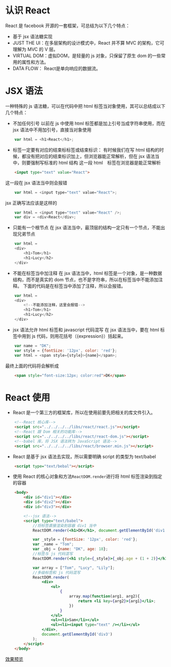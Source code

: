 # 认识 React
React 是 facebook 开源的一套框架，可总结为以下几个特点：
- 基于 jsx 语法糖实现
- JUST THE UI：在多层架构的设计模式中，React 并不算 MVC 的架构，它可理解为 MVC 的 V 层。
- VIRTUAL DOM：虚拟DOM，是轻量的 js 对象，只保留了原生 dom 的一些常用的属性和方法。
- DATA FLOW： React是单向响应的数据流。

# JSX 语法
一种特殊的 js 语法糖，可以在代码中把 html 标签当对象使用，其可以总结成以下几个特点：
- 不加任何引号
以前在 js 中使用 html 标签都是加上引号当成字符串使用，而在 jsx 语法中不用加引号，直接当对象使用
```javascript
    var html = <h1>React</h1>;
```
- 标签一定要有对应的结束标标签或结束标识：
有时候我们在写 html 结构的时候，都没有把对应的结束标识加上，但浏览器能正常解析，但在 jsx 语法当中，则要强制写标准的 html 结构
这一段 html　标签在浏览器是能正常解析
```html
    <input type="text" value="React">
```
这一段在 jsx 语法当中则会报错
```javascript
    var html = <input type="text" value="React">;
```
jsx 正确写法应该是这样的
```javascript
    var html = <input type="text" value="React" />;
    var div = <div>React</div>;
```
- 只能有一个根节点
在 jsx 语法当中，最顶层的结构一定只有一个节点，不能出现兄弟节点
```javascript
    var html = 
    <div>
        <h1>Tom</h1>
        <h1>Lucy</h2>
    </div>
```
- 不能在标签当中加注释
在 jsx 语法当中，html 标签是一个对象，是一种数据结构，而不是真实的 dom 节点，也不是字符串，所以在标签当中不能添加注释。
下面的代码是在标签当中添加了注释，所以会报错。
```javascript
    var html = 
    <div>
        <!--不能添加注释，这里会报错-->
        <h1>Tom</h1>
        <h1>Lucy</h2>
    </div>
```
- jsx 语法允许 html 标签和 javascript 代码混写
在 jsx 语法当中，要在 html 标签中用到 js 代码，则用花括号（{expression}）括起来。
```javascript
    var name = "DK";
    var style = {fontSize: '12px', color: 'red'};
    var html = <span style={style}>{name}</span>;
```
最终上面的代码将会解析成
```html
    <span style="font-size:12px; color:red">DK</span>
```

# React 使用
- React 是一个第三方的框架库，所以在使用前要先把相关的库文件引入。
```html
    <!--React 核心库-->
    <script src="../../../../libs/react/react.js"></script>
    <!--React 跟 Dom 相关的功能库-->
    <script src="../../../../libs/react/react-dom.js"></script>
    <!--babel 库，将 JSX 语法转为 JavaScript 语法-->
    <script src="../../../../libs/react/browser.min.js"></script>
```
- React 是基于 jsx 语法去实现，所以需要明确 script 的类型为 text/babel
```html
    <script type="text/bebal"></script>
```
- 使用 React 的核心对象和方法`ReactDOM.render`进行将 html 标签渲染到指定的容器
```html
    <body>
        <div id="div1"></div>
        <div id="div2"></div>
        <div id="div3"></div>

        <!--jsx 语法-->
        <script type="text/babel">
            //将标签直接渲染到容器 div1 当中
            ReactDOM.render(<h1>DK</h1>, document.getElementById('div1'));

            var _style = {fontSize: '12px', color: 'red'};
            var _name = "Tom";
            var _obj = {name: "DK", age: 18};
            //标签与 js 代码混写
            ReactDOM.render(<h1 style={_style}>{_obj.age + (1 + 2)}</h1>, document.getElementById('div2'));

            var array = ["Tom", "Lucy", "Lily"];
            //多级标签和 js 代码混写
            ReactDOM.render(
                <div>
                    <ul>
                        {
                            array.map(function(arg1, arg2){
                                return <li key={arg2}>{arg1}</li>;
                            })
                        }
                    </ul>
                    <ul><li>Sam</li></ul>
                    <ul><li><input type="text" /></li></ul>
                </div>,
                document.getElementById('div3')
            );
        </script>
    </body>    
```
[效果预览](https://dk-lan.github.io/react/jsx.html)